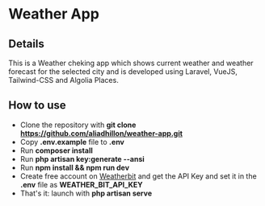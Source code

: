 # Weather App

## Details

This is a Weather cheking app which shows current weather and weather forecast for the selected city and is developed using Laravel, VueJS, Tailwind-CSS and Algolia Places.

## How to use

- Clone the repository with __git clone https://github.com/aliadhillon/weather-app.git__
- Copy __.env.example__ file to __.env__
- Run __composer install__
- Run __php artisan key:generate --ansi__
- Run __npm install && npm run dev__
- Create free account on [Weatherbit](https://www.weatherbit.io/) and get the API Key
  and set it in the __.env__ file as __WEATHER_BIT_API_KEY__
- That's it: launch with __php artisan serve__ 
